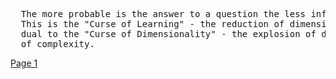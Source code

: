 <pre>
  The more probable is the answer to a question the less information it communicates.
  This is the "Curse of Learning" - the reduction of dimensionality to zero - it is
  dual to the "Curse of Dimensionality" - the explosion of dimensionality with increase
  of complexity.
</pre>
[Page 1](./pages/page_1)

